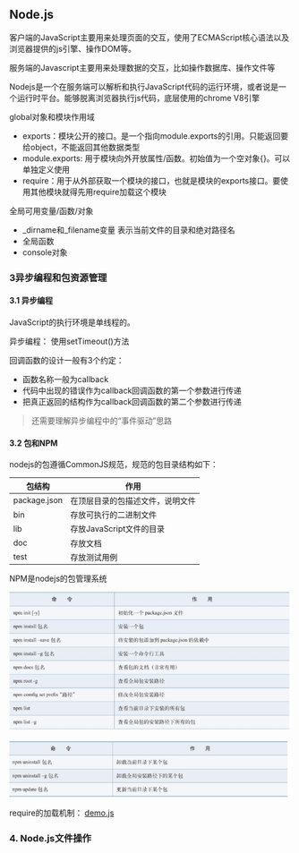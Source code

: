 ## Node.js

客户端的JavaScript主要用来处理页面的交互，使用了ECMAScript核心语法以及浏览器提供的js引擎、操作DOM等。

服务端的Javascript主要用来处理数据的交互，比如操作数据库、操作文件等

Nodejs是一个在服务端可以解析和执行JavaScript代码的运行环境，或者说是一个运行时平台。能够脱离浏览器执行js代码，底层使用的chrome V8引擎


global对象和模块作用域
- exports：模块公开的接口。是一个指向module.exports的引用。只能返回要给object，不能返回其他数据类型
- module.exports: 用于模块向外开放属性/函数。初始值为一个空对象{}。可以单独定义使用
- require：用于从外部获取一个模块的接口，也就是模块的exports接口。要使用其他模块就得先用require加载这个模块

全局可用变量/函数/对象
- _dirname和_filename变量 表示当前文件的目录和绝对路径名
- 全局函数
- console对象

### 3异步编程和包资源管理
#### 3.1 异步编程
JavaScript的执行环境是单线程的。

异步编程： 使用setTimeout()方法

回调函数的设计一般有3个约定：
- 函数名称一般为callback
- 代码中出现的错误作为callback回调函数的第一个参数进行传递
- 把真正返回的结构作为callback回调函数的第二个参数进行传递

> 还需要理解异步编程中的“事件驱动”思路

#### 3.2 包和NPM
nodejs的包遵循CommonJS规范，规范的包目录结构如下：

包结构 | 作用
--- | ---
package.json | 在顶层目录的包描述文件，说明文件
bin | 存放可执行的二进制文件
lib | 存放JavaScript文件的目录
doc | 存放文档
test | 存放测试用例


NPM是nodejs的包管理系统

![image](img/npm常用命令1.png)

![image](img/npm常用命令2.png)

require的加载机制： [demo.js](code/chap03/lib/demo.js)

### 4. Node.js文件操作
